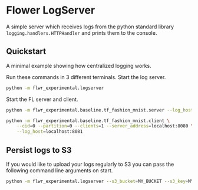 # Flower LogServer

A simple server which receives logs from the python standard library `logging.handlers.HTTPHandler` and prints them to the console.

## Quickstart

A minimal example showing how centralized logging works.

Run these commands in 3 different terminals.
Start the log server.

```bash
python -m flwr_experimental.logserver
```

Start the FL server and client.

```bash
python -m flwr_experimental.baseline.tf_fashion_mnist.server --log_host=localhost:8081
```

```bash
python -m flwr_experimental.baseline.tf_fashion_mnist.client \
    --cid=0 --partition=0 --clients=1 --server_address=localhost:8080 \
    --log_host=localhost:8081
```

## Persist logs to S3

If you would like to upload your logs regularly to S3 you can pass the following command line arguments on start.

```bash
python -m flwr_experimental.logserver --s3_bucket=MY_BUCKET --s3_key=MY_S3_KEY
```
